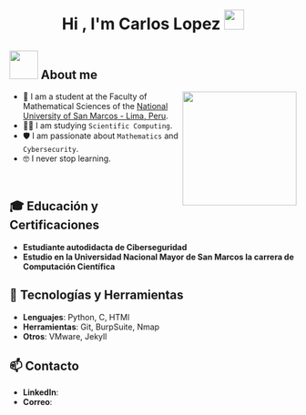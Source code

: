 <h1 align="center">Hi , I'm Carlos Lopez <img src="https://media.giphy.com/media/hvRJCLFzcasrR4ia7z/giphy.gif" width="35"></h1>

## <picture><img src = "https://github.com/7oSkaaa/7oSkaaa/blob/main/Images/about_me.gif?raw=true" width = 50px></picture> About me

<picture> <img align="right" src="https://github.com/7oSkaaa/7oSkaaa/blob/main/Images/Right_Side.gif?raw=true" width = 200px></picture>

- :school: I am a student at the Faculty of Mathematical Sciences of the [National University of San Marcos - Lima, Peru](https://www.unmsm.edu.pe/).
- :student: I am studying `Scientific Computing`.
- 🛡️ I am passionate about `Mathematics` and `Cybersecurity`.
- :nerd_face: I never stop learning.

<br>


## 🎓 Educación y Certificaciones
- **Estudiante autodidacta de Ciberseguridad**
- **Estudio en la Universidad Nacional Mayor de San Marcos la carrera de Computación Científica**

## 🔧 Tecnologías y Herramientas
- **Lenguajes**: Python, C, HTMl
- **Herramientas**: Git, BurpSuite, Nmap
- **Otros**: VMware, Jekyll

## 📫 Contacto
- **LinkedIn**:
- **Correo**:
